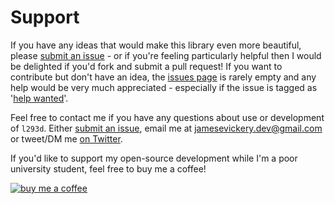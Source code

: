 # Support

If you have any ideas that would make this library even more beautiful, please [submit an issue](https://github.com/jamesevickery/l293d/issues) - or if you're feeling particularly helpful then I would be delighted if you'd fork and submit a pull request! If you want to contribute but don't have an idea, the [issues page](https://github.com/jamesevickery/l293d/issues) is rarely empty and any help would be very much appreciated - especially if the issue is tagged as '[help wanted](https://github.com/jamesevickery/l293d/issues?q=is%3Aissue+is%3Aopen+label%3A%22help+wanted%22)'.

Feel free to contact me if you have any questions about use or development of `l293d`. Either [submit an issue](https://github.com/jamesevickery/l293d/issues), email me at [jamesevickery.dev@gmail.com](mailto:jamesevickery.dev@gmail.com?Subject=L293D) or tweet/DM me [on Twitter](https://twitter.com/jamesevickery).

If you'd like to support my open-source development while I'm a poor university student, feel free to buy me a coffee!

[![buy me a coffee](http://i.imgur.com/kM1JXAl.jpg)](https://ko-fi.com/jamesv)
